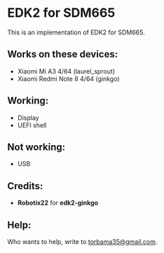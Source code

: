 # EDK2 for SDM665

This is an implementation of EDK2 for SDM665.

## Works on these devices:
- Xiaomi Mi A3 4/64 (laurel_sprout) 
- Xiaomi Redmi Note 8 4/64 (ginkgo)

## Working:
- Display 
- UEFI shell

## Not working:
- USB

## Credits:
- **Robotix22** for **edk2-ginkgo**

## Help:
Who wants to help, write to torbama35@gmail.com.
